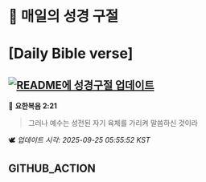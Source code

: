 # 🙏 매일의 성경 구절
# [Daily Bible verse]
## [![README에 성경구절 업데이트](https://github.com/DONGSUKA/first_test/actions/workflows/update-readme-bible.yml/badge.svg)](https://github.com/DONGSUKA/first_test/actions/workflows/update-readme-bible.yml)
<!-- START_BIBLE_VERSE -->
📖 **요한복음 2:21**
> 그러나 예수는 성전된 자기 육체를 가리켜 말씀하신 것이라

🕊️ _업데이트 시각: 2025-09-25 05:55:52 KST_
  <!-- END_BIBLE_VERSE -->
## GITHUB_ACTION
